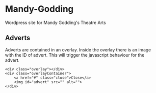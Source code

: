Mandy-Godding
=============

Wordpress site for Mandy Godding's Theatre Arts


## Adverts

Adverts are contained in an overlay. Inside the overlay there is an image with the
ID of advert. This will trigger the javascript behaviour for the advert.

	<div class="overlay"></div>
	<div class="overlayContainer">
		<a href="#" class="close">Close</a>
		<img id="advert" src="" alt="">
	</div>